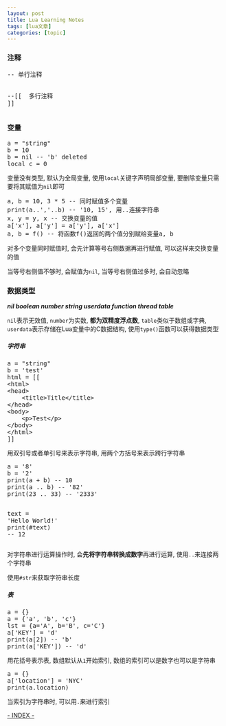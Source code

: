```yaml
---
layout: post
title: Lua Learning Notes 
tags: [lua文章]
categories: [topic]
---
```


        

<h3 id="_1">注释</h3>
<div class="codehilite"><pre><span></span><span class="c1">-- 单行注释</span>

<span class="cm">--[[</span>
<span class="cm">    多行注释</span>
<span class="cm">]]</span>
</pre></div>


<h3 id="_2">变量</h3>
<div class="codehilite"><pre><span></span><span class="n">a</span> <span class="o">=</span> <span class="s2">"string"</span>
<span class="n">b</span> <span class="o">=</span> <span class="mi">10</span>
<span class="n">b</span> <span class="o">=</span> <span class="kc">nil</span> <span class="c1">-- 'b' deleted</span>
<span class="kd">local</span> <span class="n">c</span> <span class="o">=</span> <span class="mi">0</span>
</pre></div>


<p>变量没有类型, 默认为全局变量, 使用<code>local</code>关键字声明局部变量, 要删除变量只需要将其赋值为<code>nil</code>即可</p>
<div class="codehilite"><pre><span></span><span class="n">a</span><span class="p">,</span> <span class="n">b</span> <span class="o">=</span> <span class="mi">10</span><span class="p">,</span> <span class="mi">3</span> <span class="o">*</span> <span class="mi">5</span> <span class="c1">-- 同时赋值多个变量</span>
<span class="nb">print</span><span class="p">(</span><span class="n">a</span><span class="o">..</span><span class="s1">','</span><span class="o">..</span><span class="n">b</span><span class="p">)</span> <span class="c1">-- '10, 15', 用..连接字符串</span>
<span class="n">x</span><span class="p">,</span> <span class="n">y</span> <span class="o">=</span> <span class="n">y</span><span class="p">,</span> <span class="n">x</span> <span class="c1">-- 交换变量的值</span>
<span class="n">a</span><span class="p">[</span><span class="s1">'x'</span><span class="p">],</span> <span class="n">a</span><span class="p">[</span><span class="s1">'y'</span><span class="p">]</span> <span class="o">=</span> <span class="n">a</span><span class="p">[</span><span class="s1">'y'</span><span class="p">],</span> <span class="n">a</span><span class="p">[</span><span class="s1">'x'</span><span class="p">]</span>
<span class="n">a</span><span class="p">,</span> <span class="n">b</span> <span class="o">=</span> <span class="n">f</span><span class="p">()</span> <span class="c1">-- 将函数f()返回的两个值分别赋给变量a, b</span>
</pre></div>


<p>对多个变量同时赋值时, 会先计算等号右侧数据再进行赋值, 可以这样来交换变量的值</p>
<p>当等号右侧值不够时, 会赋值为<code>nil</code>, 当等号右侧值过多时, 会自动忽略</p>
<h3 id="_3">数据类型</h3>
<p><strong><em>nil boolean number string userdata function thread table</em></strong></p>
<p><code>nil</code>表示无效值, <code>number</code>为实数, <strong>都为双精度浮点数</strong>, <code>table</code>类似于数组或字典, <code>userdata</code>表示存储在Lua变量中的C数据结构, 使用<code>type()</code>函数可以获得数据类型</p>
<h5 id="_4">字符串</h5>
<div class="codehilite"><pre><span></span><span class="n">a</span> <span class="o">=</span> <span class="s2">"string"</span>
<span class="n">b</span> <span class="o">=</span> <span class="s1">'test'</span>
<span class="n">html</span> <span class="o">=</span> <span class="s">[[</span>
<span class="s">&lt;html&gt;</span>
<span class="s">&lt;head&gt;</span>
<span class="s">    &lt;title&gt;Title&lt;/title&gt;</span>
<span class="s">&lt;/head&gt;</span>
<span class="s">&lt;body&gt;</span>
<span class="s">    &lt;p&gt;Test&lt;/p&gt;</span>
<span class="s">&lt;/body&gt;</span>
<span class="s">&lt;/html&gt;</span>
<span class="s">]]</span>
</pre></div>


<p>用双引号或者单引号来表示字符串, 用两个方括号来表示跨行字符串</p>
<div class="codehilite"><pre><span></span><span class="n">a</span> <span class="o">=</span> <span class="s1">'8'</span>
<span class="n">b</span> <span class="o">=</span> <span class="s1">'2'</span>
<span class="nb">print</span><span class="p">(</span><span class="n">a</span> <span class="o">+</span> <span class="n">b</span><span class="p">)</span> <span class="c1">-- 10</span>
<span class="nb">print</span><span class="p">(</span><span class="n">a</span> <span class="o">..</span> <span class="n">b</span><span class="p">)</span> <span class="c1">-- '82'</span>
<span class="nb">print</span><span class="p">(</span><span class="mi">23</span> <span class="o">..</span> <span class="mi">33</span><span class="p">)</span> <span class="c1">-- '2333'</span>

<span class="n">text</span> <span class="o">=</span> <span class="s1">'Hello World!'</span>
<span class="nb">print</span><span class="p">(</span><span class="o">#</span><span class="n">text</span><span class="p">)</span> <span class="c1">-- 12</span>
</pre></div>


<p>对字符串进行运算操作时, 会<strong>先将字符串转换成数字</strong>再进行运算, 使用<code>..</code>来连接两个字符串</p>
<p>使用<code>#str</code>来获取字符串长度</p>
<h5 id="_5">表</h5>
<div class="codehilite"><pre><span></span><span class="n">a</span> <span class="o">=</span> <span class="p">{}</span>
<span class="n">a</span> <span class="o">=</span> <span class="p">{</span><span class="s1">'a'</span><span class="p">,</span> <span class="s1">'b'</span><span class="p">,</span> <span class="s1">'c'</span><span class="p">}</span>
<span class="n">lst</span> <span class="o">=</span> <span class="p">{</span><span class="n">a</span><span class="o">=</span><span class="s1">'A'</span><span class="p">,</span> <span class="n">b</span><span class="o">=</span><span class="s1">'B'</span><span class="p">,</span> <span class="n">c</span><span class="o">=</span><span class="s1">'C'</span><span class="p">}</span>
<span class="n">a</span><span class="p">[</span><span class="s1">'KEY'</span><span class="p">]</span> <span class="o">=</span> <span class="s1">'d'</span>
<span class="nb">print</span><span class="p">(</span><span class="n">a</span><span class="p">[</span><span class="mi">2</span><span class="p">])</span> <span class="c1">-- 'b'</span>
<span class="nb">print</span><span class="p">(</span><span class="n">a</span><span class="p">[</span><span class="s1">'KEY'</span><span class="p">])</span> <span class="c1">-- 'd'</span>
</pre></div>


<p>用花括号表示表, 数组默认从<code>1</code>开始索引, 数组的索引可以是数字也可以是字符串</p>
<div class="codehilite"><pre><span></span><span class="n">a</span> <span class="o">=</span> <span class="p">{}</span>
<span class="n">a</span><span class="p">[</span><span class="s1">'location'</span><span class="p">]</span> <span class="o">=</span> <span class="s1">'NYC'</span>
<span class="nb">print</span><span class="p">(</span><span class="n">a</span><span class="p">.</span><span class="n">location</span><span class="p">)</span>
</pre></div>


<p>当索引为字符串时, 可以用<code>.</code>来进行索引</p>
        <a id="url" href="https://tunkshif.github.io/">- INDEX -</a>